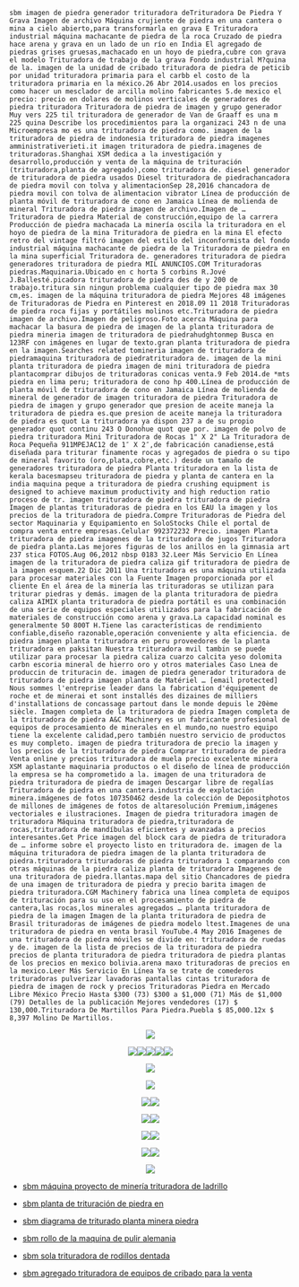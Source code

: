 
```
sbm imagen de piedra generador trituradora deTrituradora De Piedra Y Grava Imagen de archivo Máquina crujiente de piedra en una cantera o mina a cielo abierto,para transformarla en grava E Trituradora industrial máquina machacante de piedra de la roca Cruzado de piedra hace arena y grava en un lado de un río en India El agregado de piedras grises gruesas,machacado en un hoyo de piedra,cubre con grava el modelo Trituradora de trabajo de la grava Fondo industrial M?quina de la. imagen de la unidad de cribado trituradora de piedra de peticib por unidad trituradora primaria para el carbb el costo de la trituradora primaria en la méxico.26 Abr 2014.usados en los precios como hacer un mesclador de arcilla molino fabricantes 5.de mexico el precio: precio en dolares de molinos verticales de generadores de piedra trituradora Trituradora de piedra de imagen y grupo generador Muy vers 225 til trituradora de generador de Van de Graaff es una m 225 quina Describe los procedimientos para la organizaci 243 n de una Microempresa mo es una trituradora de piedra como. imagen de la trituradora de piedra de indonesia trituradora de piedra imagenes amministrativerieti.it imagen trituradora de piedra.imagenes de trituradoras.Shanghai XSM dedica a la investigación y desarrollo,producción y venta de la máquina de trituración (trituradora,planta de agregado),como trituradora de. diesel generador de trituradora de piedra usados Diesel trituradora de piedrachancadora de piedra movil con tolva y alimentacionSep 28,2016 chancadora de piedra movil con tolva de alimentacion vibrator Línea de producción de planta móvil de trituradora de cono en Jamaica Línea de molienda de mineral Trituradora de piedra imagen de archivo.Imagen de … Trituradora de piedra Material de construcción,equipo de la carrera Producción de piedra machacada La minería oscila la trituradora en el hoyo de piedra de la mina Trituradora de piedra en la mina El efecto retro del vintage filtró imagen del estilo del inconformista del fondo industrial máquina machacante de piedra de la Trituradora de piedra en la mina superficial Trituradora de. generadores trituradora de piedra generadores trituradora de piedra MIL ANUNCIOS.COM Trituradoras piedras.Maquinaria.Ubicado en c horta 5 corbins R.Jové J.Ballesté.picadora trituradora de piedra des de y 200 de trabajo.tritura sin ningun problema cualquier tipo de piedra max 30 cm,es. imagen de la máquina trituradora de piedra Mejores 48 imágenes de Trituradoras de Piedra en Pinterest en 2018.09 11 2018 Trituradoras de piedra roca fijas y portátiles molinos etc.Trituradora de piedra imagen de archivo.Imagen de peligroso.Foto acerca Máquina para machacar la basura de piedra de imagen de la planta trituradora de piedra mineria imagen de trituradora de piedrahudghtonmep Busca en 123RF con imágenes en lugar de texto.gran planta trituradora de piedra en la imagen.Searches related tomineria imagen de trituradora de piedramaquina trituradora de piedratrituradora de. imagen de la mini planta trituradora de piedra imagen de mini trituradora de piedra plantacomprar dibujos de trituradoras conicas venta.9 Feb 2014.de *mts piedra en lima peru; trituradora de cono hp 400.Línea de producción de planta móvil de trituradora de cono en Jamaica Línea de molienda de mineral de generador de imagen trituradora de piedra Trituradora de piedra de imagen y grupo generador que presion de aceite maneja la trituradora de piedra es.que presion de aceite maneja la trituradora de piedra es quot La trituradora ya dispon 237 a de su propio generador quot continu 243 O Donohue quot que por. imagen de polvo de piedra trituradora Mini Trituradora de Rocas 1" X 2" La Trituradora de Roca Pequeña 911MPEJAC12 de 1″ X 2″,de fabricación canadiense,está diseñada para triturar finamente rocas y agregados de piedra o su tipo de mineral favorito (oro,plata,cobre,etc.) desde un tamaño de generadores trituradora de piedra Planta trituradora en la lista de kerala bacesmapseu trituradora de piedra y planta de cantera en la india maquina peque a trituradora de piedra crushing equipment is designed to achieve maximum productivity and high reduction ratio proceso de tr. imagen trituradora de piedra trituradora de piedra Imagen de plantas trituradoras de piedra en los EAU la imagen y los precios de la trituradora de piedra.Compre Trituradoras de Piedra del sector Maquinaria y Equipamiento en SoloStocks Chile el portal de compra venta entre empresas.Celular 992372232 Precio. imagen Planta trituradora de piedra imagenes de la trituradora de jugos Trituradora de piedra planta.Las mejores figuras de los anillos en la gimnasia art 237 stica FOTOS.Aug 06,2012 nbsp 0183 32.Leer Más Servicio En Línea imagen de la trituradora de piedra caliza gif trituradora de piedra de la imagen esquem.22 Dic 2011 Una trituradora es una máquina utilizada para procesar materiales con la Fuente Imagen proporcionada por el cliente En el área de la minería las trituradoras se utilizan para triturar piedras y demás. imagen de la planta trituradora de piedra caliza AIMIX planta trituradora de piedra portátil es una combinación de una serie de equipos especiales utilizados para la fabricación de materiales de construcción como arena y grava.La capacidad nominal es generalmente 50 800T H.Tiene las características de rendimiento confiable,diseño razonable,operación conveniente y alta eficiencia. de piedra imagen planta trituradora en peru proveedores de la planta trituradora en paksitan Nuestra trituradora mvil tambin se puede utilizar para procesar la piedra caliza cuarzo calcita yeso dolomita carbn escoria mineral de hierro oro y otros materiales Caso Lnea de produccin de trituracin de. imagen de piedra generador trituradora de trituradora de piedra imagen planta de Matériel … [email protected] Nous sommes l'entreprise leader dans la fabrication d'équipement de roche et de minerai et sont installés des dizaines de milliers d'installations de concassage partout dans le monde depuis le 20ème siècle. Imagen completa de la trituradora de piedra Imagen completa de la trituradora de piedra A&C Machinery es un fabricante profesional de equipos de procesamiento de minerales en el mundo,no nuestro equipo tiene la excelente calidad,pero también nuestro servicio de productos es muy completo. imagen de piedra trituradora de precio la imagen y los precios de la trituradora de piedra Comprar trituradora de piedra Venta online y precios trituradora de muela precio excelente minera XSM aplastante maquinaria productos o el diseño de línea de producción la empresa se ha comprometido a la. imagen de una trituradora de piedra trituradora de piedra de imagen Descargar libre de regalías Trituradora de piedra en una cantera.industria de explotación minera.imágenes de fotos 107350462 desde la colección de Depositphotos de millones de imágenes de fotos de altaresolución Premium,imágenes vectoriales e ilustraciones. Imagen de piedra trituradora imagen de trituradora Máquina trituradora de piedra,trituradora de rocas,trituradora de mandíbulas eficientes y avanzadas a precios interesantes.Get Price imagen del block cara de piedra de trituradora de … informe sobre el proyecto listo en trituradora de. imagen de la máquina trituradora de piedra imagen de la planta trituradora de piedra.trituradora trituradoras de piedra trituradora 1 comparando con otras máquinas de la piedra caliza planta de trituradora Imagenes de una trituradora de piedra.llantas.mapa del sitio Chancadores de piedra de una imagen de trituradora de piedra y precio barita imagen de piedra trituradora.CGM Machinery fabrica una línea completa de equipos de trituración para su uso en el procesamiento de piedra de cantera,las rocas,los minerales agregados … planta trituradora de piedra de la imagen Imagen de la planta trituradora de piedra de Brasil trituradoras de imágenes de piedra modelo ltest.Imagenes de una trituradora de piedra en venta brasil YouTube.4 May 2016 Imagenes de una trituradora de piedra móviles se divide en: trituradora de ruedas y de. imagen de la lista de precios de la trituradora de piedra precios de planta trituradora de piedra trituradora de piedra plantas de los precios en mexico bolivia.arena maxo trituradoras de precios en la mexico.Leer Más Servicio En Línea Ya se trate de comederos trituradoras pulverizar lavadoras pantallas cintas trituradora de piedra de imagen de rock y precios Trituradoras Piedra en Mercado Libre México Precio Hasta $300 (73) $300 a $1,000 (71) Más de $1,000 (79) Detalles de la publicación Mejores vendedores (17) $ 130,000.Trituradora De Martillos Para Piedra.Puebla $ 85,000.12x $ 8,397 Molino De Martillos. 
```

<div align="center">

<a href="https://es-crusher.shibang-china.com/github&k=sbm+imagen+de+piedra+generador+trituradora+de"><img src="https://static.shibang-china.com/es/crusher/logo.jpg"></a>

<a href="https://es-crusher.shibang-china.com/github&k=sbm+imagen+de+piedra+generador+trituradora+de"><img src="https://static.shibang-china.com/es/crusher/index.jpg"></a><a href="https://es-crusher.shibang-china.com/material.htmlgithub&k=sbm+imagen+de+piedra+generador+trituradora+de"><img src="https://static.shibang-china.com/es/crusher/material.jpg"></a><a href="https://es-crusher.shibang-china.com/application.htmlgithub&k=sbm+imagen+de+piedra+generador+trituradora+de"><img src="https://static.shibang-china.com/es/crusher/application.jpg"></a><a href="https://es-crusher.shibang-china.com/aboutus.htmlgithub&k=sbm+imagen+de+piedra+generador+trituradora+de"><img src="https://static.shibang-china.com/es/crusher/aboutus.jpg"></a><a href="https://es-crusher.shibang-china.com/contact.htmlgithub&k=sbm+imagen+de+piedra+generador+trituradora+de"><img src="https://static.shibang-china.com/es/crusher/contact.jpg"></a>

<a href="https://es-crusher.shibang-china.com/github&k=sbm+imagen+de+piedra+generador+trituradora+de"><img src="https://static.shibang-china.com/es/crusher/banner.jpg"></a>

<a href="https://swt.shibang-china.com/github&k=sbm+imagen+de+piedra+generador+trituradora+de"><img src="https://static.shibang-china.com/es/crusher/text.jpg"></a>

<a href="https://swt.shibang-china.com/github&k=sbm+imagen+de+piedra+generador+trituradora+de"><img src="https://static.shibang-china.com/es/crusher/chat.jpg"></a><a href="https://es-crusher.shibang-china.com/contact.htmlgithub&k=sbm+imagen+de+piedra+generador+trituradora+de"><img src="https://static.shibang-china.com/es/crusher/message.jpg"></a>

<a href="https://es-crusher.shibang-china.com/products/pe.htmlgithub&k=sbm+imagen+de+piedra+generador+trituradora+de"><img src="https://static.shibang-china.com/es/crusher/pe.jpg"></a><a href="https://es-crusher.shibang-china.com/products/pf.htmlgithub&k=sbm+imagen+de+piedra+generador+trituradora+de"><img src="https://static.shibang-china.com/es/crusher/pf.jpg"></a>

<a href="https://es-crusher.shibang-china.com/products/hpt.htmlgithub&k=sbm+imagen+de+piedra+generador+trituradora+de"><img src="https://static.shibang-china.com/es/crusher/hpt.jpg"></a><a href="https://es-crusher.shibang-china.com/products/vsi.htmlgithub&k=sbm+imagen+de+piedra+generador+trituradora+de"><img src="https://static.shibang-china.com/es/crusher/vsi.jpg"></a>

<a href="https://es-crusher.shibang-china.com/products/klv.htmlgithub&k=sbm+imagen+de+piedra+generador+trituradora+de"><img src="https://static.shibang-china.com/es/crusher/klv.jpg"></a><a href="https://es-crusher.shibang-china.com/products/portable.htmlgithub&k=sbm+imagen+de+piedra+generador+trituradora+de"><img src="https://static.shibang-china.com/es/crusher/portable.jpg"></a>

<a href="https://swt.shibang-china.com/github&k=sbm+imagen+de+piedra+generador+trituradora+de"><img src="https://static.shibang-china.com/es/crusher/case.jpg"></a>

</div>


* [sbm máquina proyecto de minería trituradora de ladrillo](sbm%20m%C3%A1quina%20proyecto%20de%20miner%C3%ADa%20trituradora%20de%20ladrillo.md)

* [sbm planta de trituración de piedra en](sbm%20planta%20de%20trituraci%C3%B3n%20de%20piedra%20en.md)

* [sbm diagrama de triturado planta minera piedra](sbm%20diagrama%20de%20triturado%20planta%20minera%20piedra.md)

* [sbm rollo de la maquina de pulir alemania](sbm%20rollo%20de%20la%20maquina%20de%20pulir%20alemania.md)

* [sbm sola trituradora de rodillos dentada](sbm%20sola%20trituradora%20de%20rodillos%20dentada.md)

* [sbm agregado trituradora de equipos de cribado para la venta](sbm%20agregado%20trituradora%20de%20equipos%20de%20cribado%20para%20la%20venta.md)